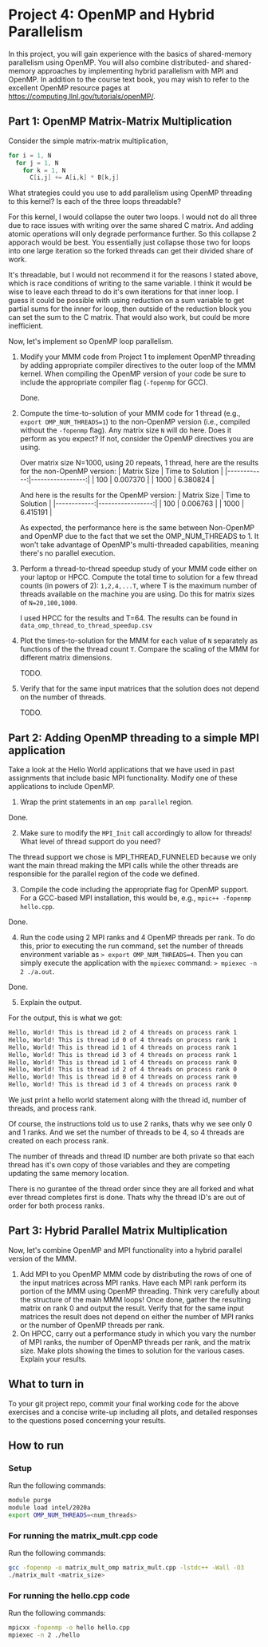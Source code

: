 # Project 4: OpenMP and Hybrid Parallelism 

In this project, you will gain experience with the basics of shared-memory parallelism using OpenMP. 
You will also combine distributed- and shared-memory approaches by implementing hybrid parallelism with MPI and OpenMP. 
In addition to the course text book, you may wish to refer to the excellent OpenMP resource pages at <https://computing.llnl.gov/tutorials/openMP/>.

## Part 1: OpenMP Matrix-Matrix Multiplication

Consider the simple matrix-matrix multiplication,

```C
for i = 1, N
  for j = 1, N
    for k = 1, N
      C[i,j] += A[i,k] * B[k,j]
```

What strategies could you use to add parallelism using OpenMP threading to this kernel? Is each of the three loops threadable?

For this kernel, I would collapse the outer two loops. I would not do all three due to race issues with writing over the same shared C matrix. And adding atomic operations will only degrade performance further. So this collapse 2 apporach would be best. You essentially just collapse those two for loops into one large iteration so the forked threads can get their divided share of work.

It's threadable, but I would not recommend it for the reasons I stated above, which is race conditions of writing to the same variable. I think it would be wise to leave each thread to do it's own iterations for that inner loop. I guess it could be possible with using reduction on a sum variable to get partial sums for the inner for loop, then outside of the reduction block you can set the sum to the C matrix. That would also work, but could be more inefficient.

Now, let's implement so OpenMP loop parallelism.

1. Modify your MMM code from Project 1 to implement OpenMP threading by adding appropriate compiler directives to the outer loop of the MMM kernel. When compiling the OpenMP version of your code be sure to include the appropriate compiler flag (`-fopenmp` for GCC).

    Done.

2. Compute the time-to-solution of your MMM code for 1 thread (e.g., `export OMP_NUM_THREADS=1`) to the non-OpenMP version (i.e., compiled without the `-fopenmp` flag). Any matrix size `N` will do here. Does it perform as you expect? If not, consider the OpenMP directives you are using.

    Over matrix size N=1000, using 20 repeats, 1 thread, here are the results for the non-OpenMP version:
    | Matrix Size | Time to Solution |
    |------------:|-----------------:|
    |         100 |         0.007370 |
    |        1000 |         6.380824 |

    And here is the results for the OpenMP version:
    | Matrix Size | Time to Solution |
    |------------:|-----------------:|
    |         100 |         0.006763 |
    |        1000 |         6.415191 |

    As expected, the performance here is the same between Non-OpenMP and OpenMP due to the fact that we set the OMP_NUM_THREADS to 1. It won't take advantage of OpenMP's multi-threaded capabilities, meaning there's no parallel execution.

3. Perform a thread-to-thread speedup study of your MMM code either on your laptop or HPCC. Compute the total time to solution for a few thread counts (in powers of 2): `1,2,4,...T`, where T is the maximum number of threads available on the machine you are using. Do this for matrix sizes of `N=20,100,1000`.

    I used HPCC for the results and T=64. The results can be found in `data_omp_thread_to_thread_speedup.csv`

4. Plot the times-to-solution for the MMM for each value of `N` separately as functions of the the thread count `T`. Compare the scaling of the MMM for different matrix dimensions.

    TODO.

5. Verify that for the same input matrices that the solution does not depend on the number of threads.

    TODO.

## Part 2: Adding OpenMP threading to a simple MPI application

Take a look at the Hello World applications that we have used in past assignments that include basic MPI functionality. Modify one of these applications to include OpenMP.

1. Wrap the print statements in an `omp parallel` region.

Done.

2. Make sure to modify the `MPI_Init` call accordingly to allow for threads! What level of thread support do you need?

The thread support we chose is MPI_THREAD_FUNNELED because we only want the main thread making the MPI calls while the other threads are responsible for the parallel region of the code we defined.

3. Compile the code including the appropriate flag for OpenMP support. For a GCC-based MPI installation, this would be, e.g., `mpic++ -fopenmp hello.cpp`.

Done.

4. Run the code using 2 MPI ranks and 4 OpenMP threads per rank. To do this, prior to executing the run command, set the number of threads environment variable as `> export OMP_NUM_THREADS=4`. Then you can simply execute the application with the `mpiexec` command: `> mpiexec -n 2 ./a.out`.

Done.


5. Explain the output.

For the output, this is what we got:

```bash
Hello, World! This is thread id 2 of 4 threads on process rank 1
Hello, World! This is thread id 0 of 4 threads on process rank 1
Hello, World! This is thread id 1 of 4 threads on process rank 1
Hello, World! This is thread id 3 of 4 threads on process rank 1
Hello, World! This is thread id 1 of 4 threads on process rank 0
Hello, World! This is thread id 2 of 4 threads on process rank 0
Hello, World! This is thread id 0 of 4 threads on process rank 0
Hello, World! This is thread id 3 of 4 threads on process rank 0
```

We just print a hello world statement along with the thread id, number of threads, and process rank.

Of course, the instructions told us to use 2 ranks, thats why we see only 0 and 1 ranks. And we set the number of threads to be 4, so 4 threads are created on each process rank.

The number of threads and thread ID number are both private so that each thread has it's own copy of those variables and they are competing updating the same memory location.

There is no gurantee of the thread order since they are all forked and what ever thread completes first is done. Thats why the thread ID's are out of order for both process ranks.

## Part 3: Hybrid Parallel Matrix Multiplication

Now, let's combine OpenMP and MPI functionality into a hybrid parallel version of the MMM.

1. Add MPI to  you OpenMP MMM code by distributing the rows of one of the input matrices across MPI ranks. Have each MPI rank perform its portion of the MMM using OpenMP threading. Think very carefully about the structure of the main MMM loops! Once done, gather the resulting matrix on rank 0 and output the result. Verify that for the same input matrices the result does not depend on either the number of MPI ranks or the number of OpenMP threads per rank. 
2. On HPCC, carry out a performance study in which you vary the number of MPI ranks, the number of OpenMP threads per rank, and the matrix size. Make plots showing the times to solution for the various cases. Explain your results.

## What to turn in

To your git project repo, commit your final working code for the above exercises and a concise write-up including all plots, and detailed responses to the questions posed concerning your results. 


## How to run

### Setup

Run the following commands:

```bash
module purge
module load intel/2020a
export OMP_NUM_THREADS=<num_threads>
```

### For running the matrix_mult.cpp code

Run the following commands:

```bash
gcc -fopenmp -o matrix_mult_omp matrix_mult.cpp -lstdc++ -Wall -O3
./matrix_mult <matrix_size>
```

### For running the hello.cpp code

Run the following commands:

```bash
mpicxx -fopenmp -o hello hello.cpp
mpiexec -n 2 ./hello
```
